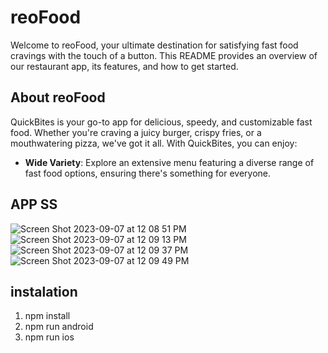 # reoFood
Welcome to reoFood, your ultimate destination for satisfying fast food cravings with the touch of a button. This README provides an overview of our restaurant app, its features, and how to get started.

## About reoFood

QuickBites is your go-to app for delicious, speedy, and customizable fast food. Whether you're craving a juicy burger, crispy fries, or a mouthwatering pizza, we've got it all. With QuickBites, you can enjoy:

- **Wide Variety**: Explore an extensive menu featuring a diverse range of fast food options, ensuring there's something for everyone.

## APP SS

![Screen Shot 2023-09-07 at 12 08 51 PM](https://github.com/Rokibul-Hossan-Md-Sohaib/reoFood/assets/61398954/cfdc45ed-7a37-4670-8591-d8e0dc3b2b72)
![Screen Shot 2023-09-07 at 12 09 13 PM](https://github.com/Rokibul-Hossan-Md-Sohaib/reoFood/assets/61398954/12f57055-588b-4803-843c-0009fdc5cd61)
![Screen Shot 2023-09-07 at 12 09 37 PM](https://github.com/Rokibul-Hossan-Md-Sohaib/reoFood/assets/61398954/53190da8-66dc-4c03-8afc-376c3e040c33)
![Screen Shot 2023-09-07 at 12 09 49 PM](https://github.com/Rokibul-Hossan-Md-Sohaib/reoFood/assets/61398954/58ea858b-419d-43eb-883e-f5cef1409af2)

## instalation
1. npm install
2. npm run android
3. npm run ios
   
